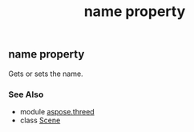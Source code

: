 ﻿---
title: name property
second_title: Aspose.3D for Python via .NET API References
description: 
type: docs
weight: 180
url: /python-net/aspose.threed/scene/name/
is_root: false
---

## name property


Gets or sets the name.

### See Also
* module [aspose.threed](../../)
* class [Scene](/3d/python-net/aspose.threed/scene)

